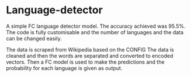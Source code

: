 # Language-detector

A simple FC language detector model. The accuracy achieved was 95.5%. The code is fully customisable and the number of languages and the data can be changed easily.

The data is scraped from Wikipedia based on the CONFIG
The data is cleaned and then the words are separated and converted to encoded vectors.
Then a FC model is used to make the predictions and the probability for each language is given as output.
